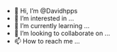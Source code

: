 - 👋 Hi, I’m @Davidhpps
- 👀 I’m interested in ...
- 🌱 I’m currently learning ...
- 💞️ I’m looking to collaborate on ...
- 📫 How to reach me ...

<!---
Davidhpps/Davidhpps is a ✨ special ✨ repository because its `README.md` (this file) appears on your GitHub profile.
You can click the Preview link to take a look at your changes.
--->
